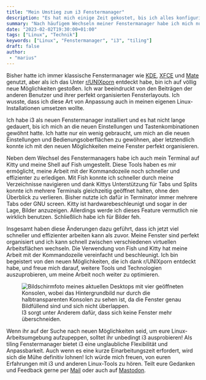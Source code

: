 ```yaml
---
title: "Mein Umstieg zum i3 Fenstermanager"
description: "Es hat mich einige Zeit gekostet, bis ich alles konfiguriert und die wichtigsten Tastenkombinationen drauf hatte, aber am Ende hat es sich gelohnt."
summary: "Nach häufigem Wechseln meiner Fenstermanager habe ich mich nun für i3 entschieden. Er läuft super auf Rechnern mit wenig Resourcen und ist sher stark konfigurierbar. Außerdem mag ich Tiling."
date: "2023-02-02T19:30:00+01:00"
tags: ["Linux", "Technik"]
keywords: ["Linux", "Fenstermanager", "i3", "tiling"]
draft: false
author:
 - "marius"
---
```


Bisher hatte ich immer klassische Fenstermanager wie [KDE](https://de.wikipedia.org/wiki/KDE), [XFCE](https://de.wikipedia.org/wiki/Xfce) und [Mate](https://de.wikipedia.org/wiki/MATE_Desktop_Environment) genutzt, aber als ich das Unter [r/UNIXporn](https://reddit.com/r/UNIXporn/) entdeckt habe, bin ich auf völlig neue Möglichkeiten gestoßen. Ich war beeindruckt von den Beiträgen der anderen Benutzer und ihrer perfekt organisierten Fensterlayouts. Ich wusste, dass ich diese Art von Anpassung auch in meinen eigenen Linux-Installationen umsetzen wollte.

Ich habe i3 als neuen Fenstermanager installiert und es hat nicht lange gedauert, bis ich mich an die neuen Einstellungen und Tastenkombinationen gewöhnt hatte. Ich hatte nur ein wenig gebraucht, um mich an die neuen Einstellungen und Bedienungsoberflächen zu gewöhnen, aber letztendlich konnte ich mit den neuen Möglichkeiten meine Fenster perfekt organisieren.

Neben dem Wechsel des Fenstermanagers habe ich auch mein Terminal auf Kitty und meine Shell auf Fish umgestellt. Diese Tools haben es mir ermöglicht, meine Arbeit mit der Kommandozeile noch schneller und effizienter zu erledigen. Mit Fish konnte ich schneller durch meine Verzeichnisse navigieren und dank Kittys Unterstützung für Tabs und Splits konnte ich mehrere Terminals gleichzeitig geöffnet halten, ohne den Überblick zu verlieren. Bisher nutzte ich dafür in Terminator immer mehrere Tabs oder GNU screen. Kitty ist hardwarebeschleunigt und sogar in der Lage, Bilder anzuzeigen. Allerdings werde ich dieses Feature vermutlich nie wirklich benutzen. Schließlich habe ich für Bilder feh.

Insgesamt haben diese Änderungen dazu geführt, dass ich jetzt viel schneller und effizienter arbeiten kann als zuvor. Meine Fenster sind perfekt organisiert und ich kann schnell zwischen verschiedenen virtuellen Arbeitsflächen wechseln. Die Verwendung von Fish und Kitty hat meine Arbeit mit der Kommandozeile vereinfacht und beschleunigt. Ich bin begeistert von den neuen Möglichkeiten, die ich dank r/UNIXporn entdeckt habe, und freue mich darauf, weitere Tools und Technologien auszuprobieren, um meine Arbeit noch weiter zu optimieren.

<figure role="group" class="right col2">
    <img
        srcset="/img/i3_tiling_small.webp 480w,
                /img/i3_tiling.webp,
                /img/i3_tiling.png"
        img="/img/i3_tiling.png"
        alt="Bildschirmfoto meines aktuellen Desktops mit vier geöffneten Konsolen, wobei das Hintergrundbild nur durch die halbtransparenten Konsolen zu sehen ist, da die Fenster genau Bildfüllend sind und sich nicht überlappen."
        title="" />
    <figcaption>I3 sorgt unter Anderem dafür, dass sich keine Fenster mehr überschneiden.</figcaption>
</figure>

Wenn ihr auf der Suche nach neuen Möglichkeiten seid, um eure Linux-Arbeitsumgebung aufzupeppen, solltet ihr unbedingt i3 ausprobieren! Als tiling Fenstermanager bietet i3 eine unglaubliche Flexibilität und Anpassbarkeit. Auch wenn es eine kurze Einarbeitungszeit erfordert, wird sich die Mühe definitiv lohnen! Ich würde mich freuen, von euren Erfahrungen mit i3 und anderen Linux-Tools zu hören. Teilt eure Gedanken und Feedback gerne per [Mail](https://mariustimmer.de/aboutme/#kontakt) oder auch auf [Mastodon](https://mastodon.mariustimmer.de/@timmer).
